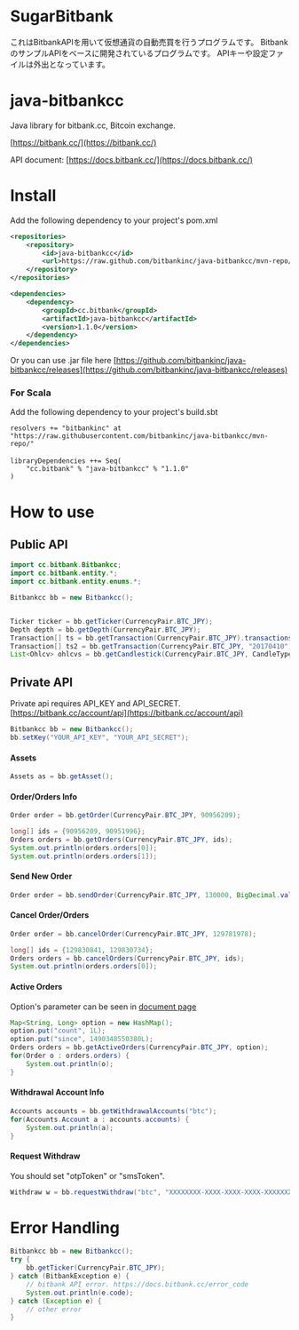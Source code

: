 # SugarBitbank
これはBitbankAPIを用いて仮想通貨の自動売買を行うプログラムです。
BitbankのサンプルAPIをベースに開発されているプログラムです。
APIキーや設定ファイルは外出となっています。

# java-bitbankcc
Java library for bitbank.cc, Bitcoin exchange.

[https://bitbank.cc/](https://bitbank.cc/)

API document: [https://docs.bitbank.cc/](https://docs.bitbank.cc/)

# Install
Add the following dependency to your project's pom.xml
```xml
<repositories>
    <repository>
        <id>java-bitbankcc</id>
        <url>https://raw.github.com/bitbankinc/java-bitbankcc/mvn-repo/</url>
    </repository>
</repositories>

<dependencies>
    <dependency>
        <groupId>cc.bitbank</groupId>
        <artifactId>java-bitbankcc</artifactId>
        <version>1.1.0</version>
    </dependency>
</dependencies>
```
Or you can use .jar file here [https://github.com/bitbankinc/java-bitbankcc/releases](https://github.com/bitbankinc/java-bitbankcc/releases)

### For Scala
Add the following dependency to your project's build.sbt
```
resolvers += "bitbankinc" at "https://raw.githubusercontent.com/bitbankinc/java-bitbankcc/mvn-repo/"
　
libraryDependencies ++= Seq(
    "cc.bitbank" % "java-bitbankcc" % "1.1.0"
)

```

# How to use
## Public API
```java
import cc.bitbank.Bitbankcc;
import cc.bitbank.entity.*;
import cc.bitbank.entity.enums.*;

Bitbankcc bb = new Bitbankcc();


Ticker ticker = bb.getTicker(CurrencyPair.BTC_JPY);
Depth depth = bb.getDepth(CurrencyPair.BTC_JPY);
Transaction[] ts = bb.getTransaction(CurrencyPair.BTC_JPY).transactions;
Transaction[] ts2 = bb.getTransaction(CurrencyPair.BTC_JPY, "20170410").transactions;
List<Ohlcv> ohlcvs = bb.getCandlestick(CurrencyPair.BTC_JPY, CandleType._1DAY, "2017").candlestick[0].getOhlcvList();

```

## Private API
Private api requires API_KEY and API_SECRET.
[https://bitbank.cc/account/api](https://bitbank.cc/account/api)

```java
Bitbankcc bb = new Bitbankcc();
bb.setKey("YOUR_API_KEY", "YOUR_API_SECRET");
```

#### Assets
```java
Assets as = bb.getAsset();
```

#### Order/Orders Info
```java
Order order = bb.getOrder(CurrencyPair.BTC_JPY, 90956209);

long[] ids = {90956209, 90951996};
Orders orders = bb.getOrders(CurrencyPair.BTC_JPY, ids);
System.out.println(orders.orders[0]);
System.out.println(orders.orders[1]);
```

#### Send New Order
```java
Order order = bb.sendOrder(CurrencyPair.BTC_JPY, 130000, BigDecimal.valueOf(0.01), OrderSide.BUY, OrderType.LIMIT);
```

#### Cancel Order/Orders
```java
Order order = bb.cancelOrder(CurrencyPair.BTC_JPY, 129781978);

long[] ids = {129830841, 129830734};
Orders orders = bb.cancelOrders(CurrencyPair.BTC_JPY, ids);
System.out.println(orders.orders[0]);
```

#### Active Orders
Option's parameter can be seen in [document page](https://docs.bitbank.cc/#!/Order/active_orders)
```java
Map<String, Long> option = new HashMap();
option.put("count", 1L);
option.put("since", 1490348550380L);
Orders orders = bb.getActiveOrders(CurrencyPair.BTC_JPY, option);
for(Order o : orders.orders) {
    System.out.println(o);
}
```

#### Withdrawal Account Info
```java
Accounts accounts = bb.getWithdrawalAccounts("btc");
for(Accounts.Account a : accounts.accounts) {
    System.out.println(a);
}
```

#### Request Withdraw
You should set "otpToken" or "smsToken".
```java
Withdraw w = bb.requestWithdraw("btc", "XXXXXXXX-XXXX-XXXX-XXXX-XXXXXXXXXX", BigDecimal.valueOf(0.005), "867005", "");
```


# Error Handling
```java
Bitbankcc bb = new Bitbankcc();
try {
    bb.getTicker(CurrencyPair.BTC_JPY);
} catch (BitbankException e) {
    // bitbank API error. https://docs.bitbank.cc/error_code
    System.out.println(e.code);
} catch (Exception e) {
    // other error
}
```
